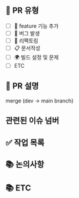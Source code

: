 <!-- 제목 예시 ) Feat: 작업 내용 영어로 (#이슈번호) -->

## 📝 PR 유형

- [ ] 🚀 feature 기능 추가
- [ ] 🐞 버그 발생
- [ ] 🔨 리팩토링
- [ ] 📋 문서작성
- [ ] 🌍 빌드 설정 및 문제
- [ ] ETC

## 📝 PR 설명
merge (dev -> main branch)

## 관련된 이슈 넘버


## ✅ 작업 목록


## 📚 논의사항

<!-- 이 PR에서 더 논의할 사항 혹은 리뷰어에게 확인 요청하고 싶은 부분 기재 -->

## 📚 ETC

<!-- Screenshot, References 기재 -->
